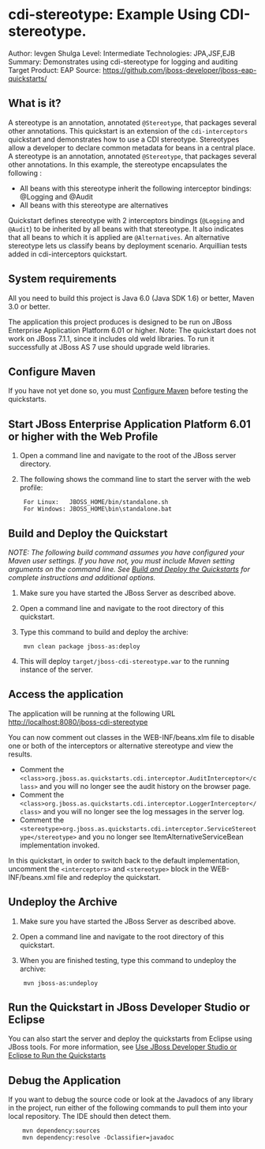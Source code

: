 cdi-stereotype: Example Using CDI-stereotype.
=================================================================================
Author: Ievgen Shulga
Level: Intermediate
Technologies: JPA,JSF,EJB
Summary: Demonstrates using cdi-stereotype for logging and auditing
Target Product: EAP
Source: <https://github.com/jboss-developer/jboss-eap-quickstarts/>

What is it?
-----------
A stereotype is an annotation, annotated `@Stereotype`, that packages several other annotations.
This quickstart is an extension of the `cdi-interceptors` quickstart and demonstrates how to use a CDI stereotype. Stereotypes allow a developer to declare common metadata for beans in a central place. A stereotype is an annotation, annotated `@Stereotype`, that packages several other annotations.
In this example, the stereotype encapsulates the following :

* All beans with this stereotype inherit the following interceptor bindings: @Logging and @Audit
* All beans with this stereotype are alternatives

Quickstart defines stereotype with 2 interceptors bindings (`@Logging` and `@Audit`) to be inherited by all beans with that stereotype. It also indicates that all beans to which it is applied are `@Alternatives`. An alternative stereotype lets us classify beans by deployment scenario.
Arquillian tests added in cdi-interceptors quickstart.

System requirements
-------------------

All you need to build this project is Java 6.0 (Java SDK 1.6) or better, Maven 3.0 or better.

The application this project produces is designed to be run on JBoss Enterprise Application Platform 6.01 or higher. 
Note: The quickstart does not work on JBoss 7.1.1, since it includes old weld libraries. To run it successfully at JBoss AS 7 use should upgrade weld libraries.
 
Configure Maven
---------------

If you have not yet done so, you must [Configure Maven](../README.md#configure-maven) before testing the quickstarts.


Start JBoss Enterprise Application Platform 6.01 or higher with the Web Profile
-------------------------

1. Open a command line and navigate to the root of the JBoss server directory.
2. The following shows the command line to start the server with the web profile:

        For Linux:   JBOSS_HOME/bin/standalone.sh
        For Windows: JBOSS_HOME\bin\standalone.bat


Build and Deploy the Quickstart
-------------------------

_NOTE: The following build command assumes you have configured your Maven user settings. If you have not, you must include Maven setting arguments on the command line. See [Build and Deploy the Quickstarts](../README.md#build-and-deploy-the-quickstarts) for complete instructions and additional options._

1. Make sure you have started the JBoss Server as described above.
2. Open a command line and navigate to the root directory of this quickstart.
3. Type this command to build and deploy the archive:

        mvn clean package jboss-as:deploy

4. This will deploy `target/jboss-cdi-stereotype.war` to the running instance of the server.
 

Access the application 
---------------------

The application will be running at the following URL <http://localhost:8080/jboss-cdi-stereotype>

You can now comment out classes in the WEB-INF/beans.xlm file to disable one or both of the interceptors or alternative stereotype and view the results.

* Comment the `<class>org.jboss.as.quickstarts.cdi.interceptor.AuditInterceptor</class>` and you will no longer see the audit history on the browser page.
* Comment the `<class>org.jboss.as.quickstarts.cdi.interceptor.LoggerInterceptor</class>` and you will no longer see the log messages in the server log.
* Comment the `<stereotype>org.jboss.as.quickstarts.cdi.interceptor.ServiceStereotype</stereotype>` and you no longer see ItemAlternativeServiceBean implementation invoked.

In this quickstart, in order to switch back to the default implementation, 
uncomment the `<interceptors>` and `<stereotype>` block in the WEB-INF/beans.xml file and redeploy the quickstart.

Undeploy the Archive
--------------------

1. Make sure you have started the JBoss Server as described above.
2. Open a command line and navigate to the root directory of this quickstart.
3. When you are finished testing, type this command to undeploy the archive:

        mvn jboss-as:undeploy


Run the Quickstart in JBoss Developer Studio or Eclipse
-------------------------------------
You can also start the server and deploy the quickstarts from Eclipse using JBoss tools. For more information, see [Use JBoss Developer Studio or Eclipse to Run the Quickstarts](../README.md#use-jboss-developer-studio-or-eclipse-to-run-the-quickstarts) 


Debug the Application
------------------------------------

If you want to debug the source code or look at the Javadocs of any library in the project, run either of the following commands to pull them into your local repository. The IDE should then detect them.

        mvn dependency:sources
        mvn dependency:resolve -Dclassifier=javadoc
